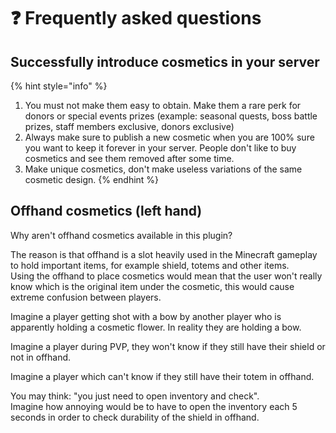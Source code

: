 # ❓ Frequently asked questions

## Successfully introduce cosmetics in your server

{% hint style="info" %}
1. You must not make them easy to obtain. Make them a rare perk for donors or special events prizes (example: seasonal quests, boss battle prizes, staff members exclusive, donors exclusive)
2. Always make sure to publish a new cosmetic when you are 100% sure you want to keep it forever in your server. People don't like to buy cosmetics and see them removed after some time.
3. Make unique cosmetics, don't make useless variations of the same cosmetic design.
{% endhint %}

## Offhand cosmetics (left hand)

Why aren't offhand cosmetics available in this plugin?

The reason is that offhand is a slot heavily used in the Minecraft gameplay to hold important items, for example shield, totems and other items.\
Using the offhand to place cosmetics would mean that the user won't really know which is the original item under the cosmetic, this would cause extreme confusion between players.

Imagine a player getting shot with a bow by another player who is apparently holding a cosmetic flower. In reality they are holding a bow.

Imagine a player during PVP, they won't know if they still have their shield or not in offhand.

Imagine a player which can't know if they still have their totem in offhand.

You may think: "you just need to open inventory and check".\
Imagine how annoying would be to have to open the inventory each 5 seconds in order to check durability of the shield in offhand.

